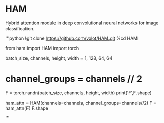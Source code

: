 # HAM
Hybrid attention module in deep convolutional neural networks for image classification.

'''python
!git clone https://github.com/vxlot/HAM.git
%cd HAM

from ham import HAM
import torch


batch_size, channels, height, width = 1, 128, 64, 64
# channel_groups = channels // 2

F = torch.randn(batch_size, channels, height, width)
print('F',F.shape)

ham_attn = HAM(channels=channels, channel_groups=channels//2)
F = ham_attn(F)
F.shape

'''
